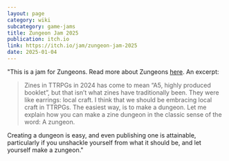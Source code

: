 ```yaml
---
layout: page
category: wiki
subcategory: game-jams
title: Zungeon Jam 2025
publication: itch.io
link: https://itch.io/jam/zungeon-jam-2025
date: 2025-01-04
---
```


"This is a jam for Zungeons. Read more about Zungeons [here](/the-zungeon-manifesto/). An excerpt:

> Zines in TTRPGs in 2024 has come to mean “A5, highly produced booklet”, but that isn’t what zines have traditionally been. They were like earrings: local craft. I think that we should be embracing local craft in TTRPGs. The easiest way, is to make a dungeon. Let me explain how you can make a zine dungeon in the classic sense of the word: A zungeon.

Creating a dungeon is easy, and even publishing one is attainable, particularly if you unshackle yourself from what it should be, and let yourself make a zungeon."
